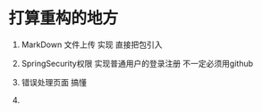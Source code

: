 # 打算重构的地方

1. MarkDown 文件上传 实现 直接把包引入

2. SpringSecurity权限 实现普通用户的登录注册 不一定必须用github
3. 错误处理页面 搞懂
4. 